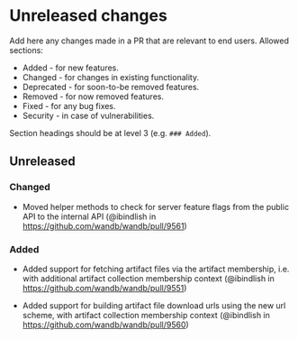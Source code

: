 # Unreleased changes

Add here any changes made in a PR that are relevant to end users. Allowed sections:

- Added - for new features.
- Changed - for changes in existing functionality.
- Deprecated - for soon-to-be removed features.
- Removed - for now removed features.
- Fixed - for any bug fixes.
- Security - in case of vulnerabilities.

Section headings should be at level 3 (e.g. `### Added`).

## Unreleased

### Changed

- Moved helper methods to check for server feature flags from the public API to the internal API (@ibindlish in https://github.com/wandb/wandb/pull/9561)

### Added

- Added support for fetching artifact files via the artifact membership, i.e. with additional artifact collection membership context (@ibindlish in https://github.com/wandb/wandb/pull/9551)

- Added support for building artifact file download urls using the new url scheme, with artifact collection membership context (@ibindlish in https://github.com/wandb/wandb/pull/9560)